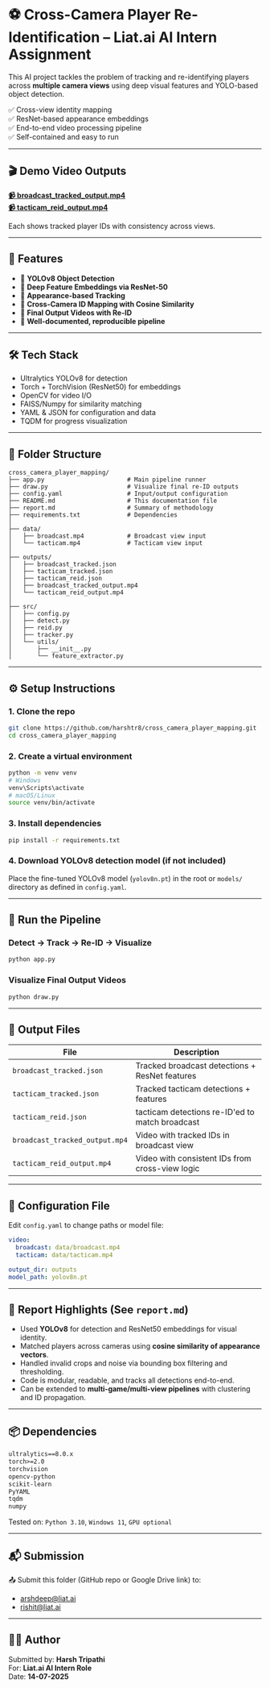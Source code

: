 # ⚽ Cross-Camera Player Re-Identification – Liat.ai AI Intern Assignment

This AI project tackles the problem of tracking and re-identifying players across **multiple camera views** using deep visual features and YOLO-based object detection.

✅ Cross-view identity mapping  
✅ ResNet-based appearance embeddings  
✅ End-to-end video processing pipeline  
✅ Self-contained and easy to run  

---

## 🎬 Demo Video Outputs

**[📹 broadcast_tracked_output.mp4](./outputs/broadcast_tracked_output.mp4)**  
**[📹 tacticam_reid_output.mp4](./outputs/tacticam_reid_output.mp4)**

Each shows tracked player IDs with consistency across views.

---

## 🚀 Features

- 🎯 **YOLOv8 Object Detection**  
- 🧠 **Deep Feature Embeddings via ResNet-50**  
- 🔁 **Appearance-based Tracking**  
- 🔄 **Cross-Camera ID Mapping with Cosine Similarity**  
- 🎥 **Final Output Videos with Re-ID**  
- 📝 **Well-documented, reproducible pipeline**  

---

## 🛠️ Tech Stack

- Ultralytics YOLOv8 for detection  
- Torch + TorchVision (ResNet50) for embeddings  
- OpenCV for video I/O  
- FAISS/Numpy for similarity matching  
- YAML & JSON for configuration and data  
- TQDM for progress visualization  

---

## 📂 Folder Structure

```
cross_camera_player_mapping/
├── app.py                       # Main pipeline runner
├── draw.py                      # Visualize final re-ID outputs
├── config.yaml                  # Input/output configuration
├── README.md                    # This documentation file
├── report.md                    # Summary of methodology
├── requirements.txt             # Dependencies
│
├── data/
│   ├── broadcast.mp4            # Broadcast view input
│   └── tacticam.mp4             # Tacticam view input
│
├── outputs/
│   ├── broadcast_tracked.json
│   ├── tacticam_tracked.json
│   ├── tacticam_reid.json
│   ├── broadcast_tracked_output.mp4
│   └── tacticam_reid_output.mp4
│
├── src/
│   ├── config.py
│   ├── detect.py
│   ├── reid.py
│   ├── tracker.py
│   └── utils/
│       ├── __init__.py
│       └── feature_extractor.py
```

---

## ⚙️ Setup Instructions

### 1. Clone the repo

```bash
git clone https://github.com/harshtr8/cross_camera_player_mapping.git
cd cross_camera_player_mapping
```

### 2. Create a virtual environment

```bash
python -m venv venv
# Windows
venv\Scripts\activate
# macOS/Linux
source venv/bin/activate
```

### 3. Install dependencies

```bash
pip install -r requirements.txt
```

### 4. Download YOLOv8 detection model (if not included)

Place the fine-tuned YOLOv8 model (`yolov8n.pt`) in the root or `models/` directory as defined in `config.yaml`.

---

## 🧪 Run the Pipeline

### Detect → Track → Re-ID → Visualize

```bash
python app.py
```

### Visualize Final Output Videos

```bash
python draw.py
```

---

## 🧾 Output Files

| File                               | Description                                      |
|------------------------------------|--------------------------------------------------|
| `broadcast_tracked.json`          | Tracked broadcast detections + ResNet features   |
| `tacticam_tracked.json`           | Tracked tacticam detections + features           |
| `tacticam_reid.json`              | tacticam detections re-ID'ed to match broadcast  |
| `broadcast_tracked_output.mp4`    | Video with tracked IDs in broadcast view         |
| `tacticam_reid_output.mp4`        | Video with consistent IDs from cross-view logic  |

---

## 📌 Configuration File

Edit `config.yaml` to change paths or model file:

```yaml
video:
  broadcast: data/broadcast.mp4
  tacticam: data/tacticam.mp4

output_dir: outputs
model_path: yolov8n.pt
```

---

## 📄 Report Highlights (See `report.md`)

- Used **YOLOv8** for detection and ResNet50 embeddings for visual identity.
- Matched players across cameras using **cosine similarity of appearance vectors**.
- Handled invalid crops and noise via bounding box filtering and thresholding.
- Code is modular, readable, and tracks all detections end-to-end.
- Can be extended to **multi-game/multi-view pipelines** with clustering and ID propagation.

---

## 📦 Dependencies

```txt
ultralytics==8.0.x
torch>=2.0
torchvision
opencv-python
scikit-learn
PyYAML
tqdm
numpy
```

Tested on: `Python 3.10`, `Windows 11`, `GPU optional`

---

## 📬 Submission

📤 Submit this folder (GitHub repo or Google Drive link) to:

- arshdeep@liat.ai  
- rishit@liat.ai

---

## 👨‍💻 Author

Submitted by: **Harsh Tripathi**  
For: **Liat.ai AI Intern Role**  
Date: **14-07-2025**